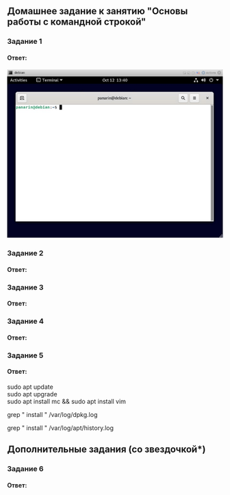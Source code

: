 ## Домашнее задание к занятию "Основы работы с командной строкой"

### Задание 1  

#### Ответ:  
![](https://github.com/networksuperman/netology_dev_ops/blob/main/SLINA-19/IT%20System%20and%20OS%20Linux/img/2-02-1.jpg)

### Задание 2  

#### Ответ:  

### Задание 3  

#### Ответ:  

### Задание 4  

#### Ответ:  

### Задание 5  

#### Ответ:  
sudo apt update  
sudo apt upgrade  
sudo apt install mc && sudo apt install vim

grep " install " /var/log/dpkg.log

grep " install " /var/log/apt/history.log



## Дополнительные задания (со звездочкой*)    
 
### Задание 6  

#### Ответ:  
